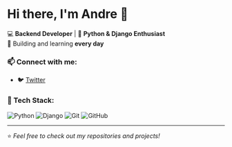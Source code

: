 # Hi there, I'm Andre 👋

💻 **Backend Developer** | 🐍 **Python & Django Enthusiast**  
🚀 Building and learning **every day**  

### 📫 Connect with me:
- 🐦 [Twitter](https://x.com/Aendy_x?t=vDMjUMsa_I93vDkOxPJV_g&s=09)

### 🔧 Tech Stack:
![Python](https://img.shields.io/badge/Python-3776AB?style=for-the-badge&logo=python&logoColor=white)
![Django](https://img.shields.io/badge/Django-092E20?style=for-the-badge&logo=django&logoColor=white)
![Git](https://img.shields.io/badge/Git-F05032?style=for-the-badge&logo=git&logoColor=white)
![GitHub](https://img.shields.io/badge/GitHub-181717?style=for-the-badge&logo=github&logoColor=white)

---

⭐️ *Feel free to check out my repositories and projects!*
